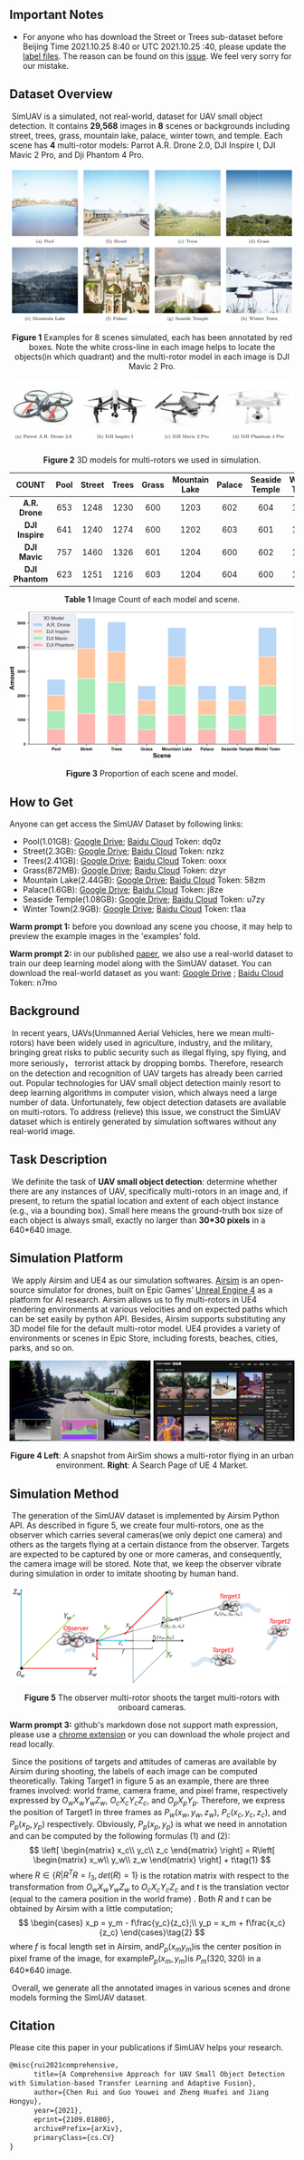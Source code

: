 ## Important Notes

- For anyone who has download the Street or Trees sub-dataset before Beijing Time 2021.10.25 8:40 or UTC 2021.10.25 :40, please update the [label files](https://github.com/mlcaepiee/SimUAV/blob/main/label_update.zip). The reason can be found on this [issue](https://github.com/mlcaepiee/SimUAV/issues/2). We feel very sorry for our mistake.



## Dataset Overview

​	SimUAV is a simulated, not real-world, dataset for UAV small object detection. It contains **29,568** images in **8** scenes or backgrounds including street, trees, grass, mountain lake, palace, winter town, and temple. Each scene has **4** multi-rotor models: Parrot A.R. Drone 2.0, DJI Inspire I, DJI Mavic 2 Pro, and Dji Phantom 4 Pro. 

![Figure 1](./imgs/8scenes.png)
<p align="center"><b>Figure 1</b> Examples for 8 scenes simulated, each has been annotated by red boxes. Note the white cross-line in each image helps to locate the objects(in which quadrant) and the multi-rotor model in each image is DJI Mavic 2 Pro.</p>

![Figure 2](./imgs/4models.png)
<p align="center"><b>Figure 2</b> 3D models for multi-rotors we used in simulation.</p>



|      COUNT      | Pool | Street | Trees | Grass | Mountain Lake | Palace | Seaside Temple | Winter Town |
| :-------------: | :--: | :----: | :---: | :---: | :-----------: | :----: | :------------: | :---------: |
| **A.R. Drone**  | 653  |  1248  | 1230  |  600  |     1203      |  602   |      604       |    1201     |
| **DJI Inspire** | 641  |  1240  | 1274  |  600  |     1202      |  603   |      601       |    1206     |
|  **DJI Mavic**  | 757  |  1460  | 1326  |  601  |     1204      |  600   |      602       |    1205     |
| **DJI Phantom** | 623  |  1251  | 1216  |  603  |     1204      |  604   |      600       |    1204     |
<p align="center"><b>Table 1</b> Image Count of each model and scene.</p>

![Figure 3](./imgs/sim_stat.png)
<p align="center"><b>Figure 3</b> Proportion of each scene and model.</p>

## How to Get

Anyone can get access the SimUAV Dataset by following links:

- Pool(1.01GB): [Google Drive](https://drive.google.com/file/d/1DhNubHELtf2ghw9RT7oETCOreb1Hpcgi/view?usp=sharing); 	[Baidu Cloud](https://pan.baidu.com/s/19-JxuWntEHFX3XgQ3gv0Bg) Token: dq0z
- Street(2.3GB): [Google Drive](https://drive.google.com/file/d/1rdNgixBeYo-vWmTJhILTJj-7cdRVPG3O/view?usp=sharing); 	[Baidu Cloud](https://pan.baidu.com/s/1mHD6JIPGp2Z7ZQuji0zPrg) Token: nzkz
- Trees(2.41GB): [Google Drive](https://drive.google.com/file/d/1lKy8usjbZtgNXF_s5vV7btPTdntX1Nw9/view?usp=sharing); 	[Baidu Cloud](https://pan.baidu.com/s/18QN1InBxIxFBZFGBe6uI3w) Token: ooxx
- Grass(872MB): [Google Drive](https://drive.google.com/file/d/1Hcfk9TUSmJOnWW4zKW-P9Tg8QuCtv_MY/view?usp=sharing); 	[Baidu Cloud](https://pan.baidu.com/s/1gN0pWJ1AihD0xuuhJwRwEA) Token: dzyr
- Mountain Lake(2.44GB): [Google Drive](https://drive.google.com/file/d/1LrVHpor5JATyH16fD_bQTjJcdamSwidh/view?usp=sharing); 	[Baidu Cloud](https://pan.baidu.com/s/1E-FKuWL98dNeWs9bME7hTQ) Token: 58zm
- Palace(1.6GB): [Google Drive](https://drive.google.com/file/d/19I_vBdbXYCQ6Wg7jrQEf0LzU-Kiov2kR/view?usp=sharing); 	[Baidu Cloud](https://pan.baidu.com/s/1i6lliC8hLsbKUiPnM-ec1Q) Token: j8ze
- Seaside Temple(1.08GB): [Google Drive](https://drive.google.com/file/d/17ctfYfG-tJghSHrQBUtVWI6L-rGgmRsY/view?usp=sharing); 	[Baidu Cloud](https://pan.baidu.com/s/172-a02ktGtXc2arozFPxhQ) Token: u7zy
- Winter Town(2.9GB): [Google Drive](https://drive.google.com/file/d/1xNhaQn1FQYtKCNeLhwbn9IXYIdGoJOGJ/view?usp=sharing); 	[Baidu Cloud](https://pan.baidu.com/s/1nZBiJn4GUDVBjl5MDq6SzQ) Token: t1aa

**Warm prompt 1:** before you download any scene you choose, it may help to preview the example images in the 'examples' fold.

**Warm prompt 2:** in our published [paper](https://arxiv.org/abs/2109.01800), we also use a real-world dataset to train our deep learning model along with the SimUAV dataset. You can download the real-world dataset as you want:  [Google Drive](https://drive.google.com/drive/folders/1Cyeup-_6U_-fSh8f5osysjSmUbZsvb04?usp=sharing) ; [Baidu Cloud](https://pan.baidu.com/s/12QjeuUzLBteh6PWcCuPt0g) Token: n7mo

## Background

​	In recent years, UAVs(Unmanned Aerial Vehicles, here we mean multi-rotors) have been widely used in agriculture, industry, and the military, bringing great risks to public security such as illegal flying, spy flying, and more seriously， terrorist attack by dropping bombs. Therefore, research on the detection and recognition of UAV targets has already been carried out. Popular technologies for UAV small object detection mainly resort to deep learning algorithms in computer vision, which always need a large number of data. Unfortunately, few object detection datasets are available on multi-rotors. To address (relieve) this issue, we construct the SimUAV dataset which is entirely generated by simulation softwares without any real-world image.

## Task Description
​	We definite the task of **UAV small object detection**: determine whether there are any instances of UAV, specifically multi-rotors in an image and, if present, to return the spatial location and extent of each object instance (e.g., via a bounding box). Small here means the ground-truth box size of each object is always small, exactly no larger than **30\*30 pixels** in a 640\*640 image. 

## Simulation Platform
​	We apply Airsim and UE4 as our simulation softwares. [Airsim](https://microsoft.github.io/AirSim/) is an open-source simulator for drones, built on Epic Games’ [Unreal Engine 4](https://www.unrealengine.com/) as a platform for AI research. Airsim allows us to fly multi-rotors in UE4 rendering environments at various velocities and on expected paths which can be set easily by python API. Besides, Airsim supports substituting any 3D model file for the default multi-rotor model. UE4 provides a variety of environments or scenes in Epic Store, including forests, beaches, cities, parks, and so on.

![Figure 4](./imgs/airsim_ue.PNG)

<p align="center"><b>Figure 4 Left</b>: A snapshot from AirSim shows a multi-rotor flying in an urban environment. <b>Right</b>: A Search Page of UE 4 Market.</p>

## Simulation Method

​	The generation of the SimUAV dataset is implemented by Airsim Python API. As described in figure 5, we create four multi-rotors, one as the observer which carries several cameras(we only depict one camera) and others as the targets flying at a certain distance from the observer. Targets are expected to be captured by one or more cameras, and consequently, the camera image will be stored. Note that, we keep the observer vibrate during simulation in order to imitate shooting by human hand.

![Figure 5](./imgs/sim_method.png)

<p align="center"><b>Figure 5</b> The observer multi-rotor shoots the target multi-rotors with onboard cameras.</p>



**Warm prompt 3:** github's markdown dose not support math expression, please use a [chrome extension](https://chrome.google.com/webstore/detail/mathjax-plugin-for-github/ioemnmodlmafdkllaclgeombjnmnbima/related) or you can download the whole project and read locally.

​	Since the positions of targets and attitudes of cameras are available by Airsim during shooting, the labels of each image can be computed theoretically. Taking Target1 in figure 5 as an example, there are three frames involved: world frame, camera frame, and pixel frame, respectively expressed by $O_wX_wY_wZ_w$, $O_cX_cY_cZ_c$, and $O_pX_pY_p$. Therefore, we express the position of Target1 in three frames as $P_w(x_w,y_w,z_w)$, $P_c(x_c,y_c,z_c)$, and $P_p(x_p, y_p)$ respectively. Obviously, $P_p(x_p, y_p)$ is what we need in annotation and can be computed by the following formulas (1) and (2):
$$
\left[
 \begin{matrix}
   x_c\\
   y_c\\
   z_c
  \end{matrix}
  \right] = R\left[
 \begin{matrix}
   x_w\\
   y_w\\
   z_w
  \end{matrix}
  \right] + t\tag{1}
$$
where $R\in \{R|R^TR=I_3, det(R)=1\}$ is the rotation matrix  with respect to the transformation from $O_wX_wY_wZ_w$ to $O_cX_cY_cZ_c$ and $t$ is the translation vector (equal to the camera position in the world frame) . Both $R$ and $t$ can be obtained by Airsim with a little computation;
$$
\begin{cases}
x_p = y_m - f\frac{y_c}{z_c};\\
y_p = x_m + f\frac{x_c}{z_c}
\end{cases}\tag{2}
$$
where $f$​​ is focal length set in Airsim, and$P_p(x_m y_m)$​​ is the center position in pixel frame of the image, for example$P_p(x_m, y_m)$​​ is $P_m(320, 320)$​​ in a 640*640 image.

​	Overall, we generate all the annotated images in various scenes and drone models forming the SimUAV dataset.

## Citation

Please cite this paper in your publications if SimUAV helps your research.

```
@misc{rui2021comprehensive,
      title={A Comprehensive Approach for UAV Small Object Detection with Simulation-based Transfer Learning and Adaptive Fusion}, 
      author={Chen Rui and Guo Youwei and Zheng Huafei and Jiang Hongyu},
      year={2021},
      eprint={2109.01800},
      archivePrefix={arXiv},
      primaryClass={cs.CV}
}
```

